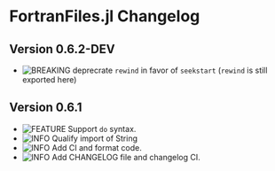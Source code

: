 FortranFiles.jl Changelog
===========================
  
[badge-breaking]: https://img.shields.io/badge/BREAKING-red.svg
[badge-deprecation]: https://img.shields.io/badge/Deprecation-orange.svg
[badge-feature]: https://img.shields.io/badge/Feature-green.svg
[badge-experimental]: https://img.shields.io/badge/Experimental-yellow.svg
[badge-enhancement]: https://img.shields.io/badge/Enhancement-blue.svg
[badge-bugfix]: https://img.shields.io/badge/Bugfix-purple.svg
[badge-fix]: https://img.shields.io/badge/Fix-purple.svg
[badge-info]: https://img.shields.io/badge/Info-gray.svg

Version 0.6.2-DEV
-------------
- ![BREAKING][badge-breaking] deprecrate `rewind` in favor of `seekstart` (`rewind` is still exported here)

Version 0.6.1
-------------
- ![FEATURE][badge-feature] Support `do` syntax.
- ![INFO][badge-info] Qualify import of String
- ![INFO][badge-info] Add CI and format code.
- ![INFO][badge-info] Add CHANGELOG file and changelog CI.



